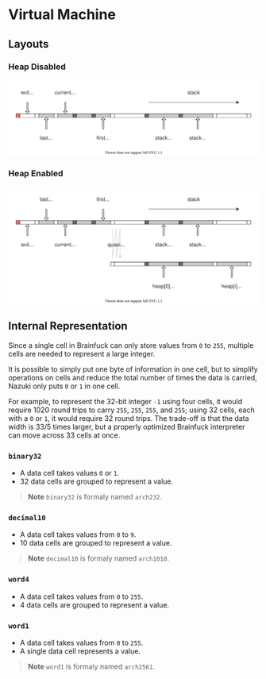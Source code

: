 # Virtual Machine

## Layouts

### Heap Disabled

![](./img/8a0bb357-f4e4-4a75-9022-7d69b3f638bb.drawio.svg)

### Heap Enabled

![](./img/d2d7e023-5476-412c-b10f-bd2eeb4782b7.drawio.svg)

## Internal Representation

Since a single cell in Brainfuck can only store values from `0` to `255`, multiple cells are needed to represent a large integer.

It is possible to simply put one byte of information in one cell, but to simplify operations on cells and reduce the total number of times the data is carried, Nazuki only puts `0` or `1` in one cell.

For example, to represent the 32-bit integer `-1` using four cells, it would require 1020 round trips to carry `255`, `255`, `255`, and `255`; using 32 cells, each with a `0` or `1`, it would require 32 round trips.
The trade-off is that the data width is 33/5 times larger, but a properly optimized Brainfuck interpreter can move across 33 cells at once.

### `binary32`

- A data cell takes values `0` or `1`.
- 32 data cells are grouped to represent a value.

> **Note**
> `binary32` is formaly named `arch232`.

### `decimal10`

- A data cell takes values from `0` to `9`.
- 10 data cells are grouped to represent a value.

> **Note**
> `decimal10` is formaly named `arch1010`.

### `word4`

- A data cell takes values from `0` to `255`.
- 4 data cells are grouped to represent a value.

### `word1`

- A data cell takes values from `0` to `255`.
- A single data cell represents a value.

> **Note**
> `word1` is formaly named `arch2561`.
